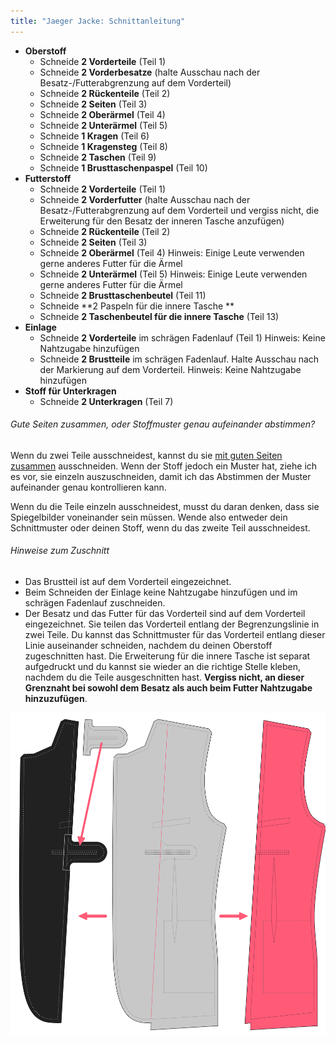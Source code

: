 ```yaml
---
title: "Jaeger Jacke: Schnittanleitung"
---
```


- **Oberstoff**
  - Schneide **2 Vorderteile** (Teil 1)
  - Schneide **2 Vorderbesatze** (halte Ausschau nach der Besatz-/Futterabgrenzung auf dem Vorderteil)
  - Schneide **2 Rückenteile** (Teil 2)
  - Schneide **2 Seiten** (Teil 3)
  - Schneide **2 Oberärmel** (Teil 4)
  - Schneide **2 Unterärmel** (Teil 5)
  - Schneide **1 Kragen** (Teil 6)
  - Schneide **1 Kragensteg** (Teil 8)
  - Schneide **2 Taschen** (Teil 9)
  - Schneide **1 Brusttaschenpaspel** (Teil 10)
- **Futterstoff**
  - Schneide **2 Vorderteile** (Teil 1)
  - Schneide **2 Vorderfutter** (halte Ausschau nach der Besatz-/Futterabgrenzung auf dem Vorderteil und vergiss nicht, die Erweiterung für den Besatz der inneren Tasche anzufügen)
  - Schneide **2 Rückenteile** (Teil 2)
  - Schneide **2 Seiten** (Teil 3)
  - Schneide **2 Oberärmel** (Teil 4) Hinweis: Einige Leute verwenden gerne anderes Futter für die Ärmel
  - Schneide **2 Unterärmel** (Teil 5) Hinweis: Einige Leute verwenden gerne anderes Futter für die Ärmel
  - Schneide **2 Brusttaschenbeutel** (Teil 11)
  - Schneide **2 Paspeln für die innere Tasche **
  - Schneide **2 Taschenbeutel für die innere Tasche** (Teil 13)
- **Einlage**
  - Schneide **2 Vorderteile** im schrägen Fadenlauf (Teil 1) Hinweis: Keine Nahtzugabe hinzufügen
  - Schneide **2 Brustteile** im schrägen Fadenlauf. Halte Ausschau nach der Markierung auf dem Vorderteil. Hinweis: Keine Nahtzugabe hinzufügen
- **Stoff für Unterkragen**
  - Schneide **2 Unterkragen** (Teil 7)

<Note>

###### Gute Seiten zusammen, oder Stoffmuster genau aufeinander abstimmen?

Wenn du zwei Teile ausschneidest, kannst du sie [mit guten Seiten zusammen](/docs/sewing/good-sides-together) ausschneiden.
Wenn der Stoff jedoch ein Muster hat, ziehe ich es vor, sie einzeln auszuschneiden, damit ich das Abstimmen der Muster aufeinander genau kontrollieren kann.

Wenn du die Teile einzeln ausschneidest, musst du daran denken, dass sie Spiegelbilder voneinander sein müssen. Wende also entweder dein Schnittmuster oder deinen Stoff, wenn du das zweite Teil ausschneidest.

</Note>

<Warning>

###### Hinweise zum Zuschnitt

- Das Brustteil ist auf dem Vorderteil eingezeichnet.
- Beim Schneiden der Einlage keine Nahtzugabe hinzufügen und im schrägen Fadenlauf zuschneiden.
- Der Besatz und das Futter für das Vorderteil sind auf dem Vorderteil eingezeichnet. Sie teilen das Vorderteil entlang der Begrenzungslinie in zwei Teile. Du kannst das Schnittmuster für das Vorderteil entlang dieser Linie auseinander schneiden, nachdem du deinen Oberstoff zugeschnitten hast. Die Erweiterung für die innere Tasche ist separat aufgedruckt und du kannst sie wieder an die richtige Stelle kleben, nachdem du die Teile ausgeschnitten hast. **Vergiss nicht, an dieser Grenznaht bei sowohl dem Besatz als auch beim Futter Nahtzugabe hinzuzufügen**.

![Übertrage den Besatz und das Futter für das Vorderteil](cuttingCaveat.svg)

</Warning>
